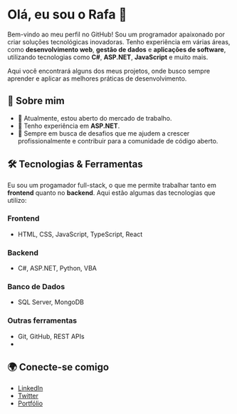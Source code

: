 # Olá, eu sou o Rafa 👋

Bem-vindo ao meu perfil no GitHub! Sou um programador apaixonado por criar soluções tecnológicas inovadoras. Tenho experiência em várias áreas, como **desenvolvimento web**, **gestão de dados** e **aplicações de software**, utilizando tecnologias como **C#**, **ASP.NET**, **JavaScript** e muito mais.

Aqui você encontrará alguns dos meus projetos, onde busco sempre aprender e aplicar as melhores práticas de desenvolvimento.

## 🚀 Sobre mim

- 🔭 Atualmente, estou aberto do mercado de trabalho.
- 💼 Tenho experiência em **ASP.NET**.
- 🧠 Sempre em busca de desafios que me ajudem a crescer profissionalmente e contribuir para a comunidade de código aberto.

## 🛠️ Tecnologias & Ferramentas

Eu sou um progamador full-stack, o que me permite trabalhar tanto em **frontend** quanto no **backend**. Aqui estão algumas das tecnologias que utilizo:

### **Frontend**
- HTML, CSS, JavaScript, TypeScript, React

### **Backend**
- C#, ASP.NET, Python, VBA

### **Banco de Dados**
- SQL Server, MongoDB

### **Outras ferramentas**
- Git, GitHub, REST APIs
- 
## 🌍 Conecte-se comigo

- [LinkedIn](https://www.linkedin.com/in/rafa-gon%C3%A7alves/)
- [Twitter](https://x.com/zpx_dv)
- [Portfólio](https://raffa-developer.github.io/website/)
